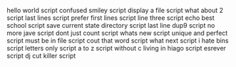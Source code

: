 hello world script
confused smiley script
display a file script
what about 2 script
last lines  script
prefer first lines script
line three script
echo best school script
save current state directory script
last line dup9 script
no more jave script
dont just count script
whats new script
unique and perfect script
must be in file script
cout that word script
what next script
i hate bins script
letters only script
a to z script
without c living in hiago script
esrever script
dj cut killer script
